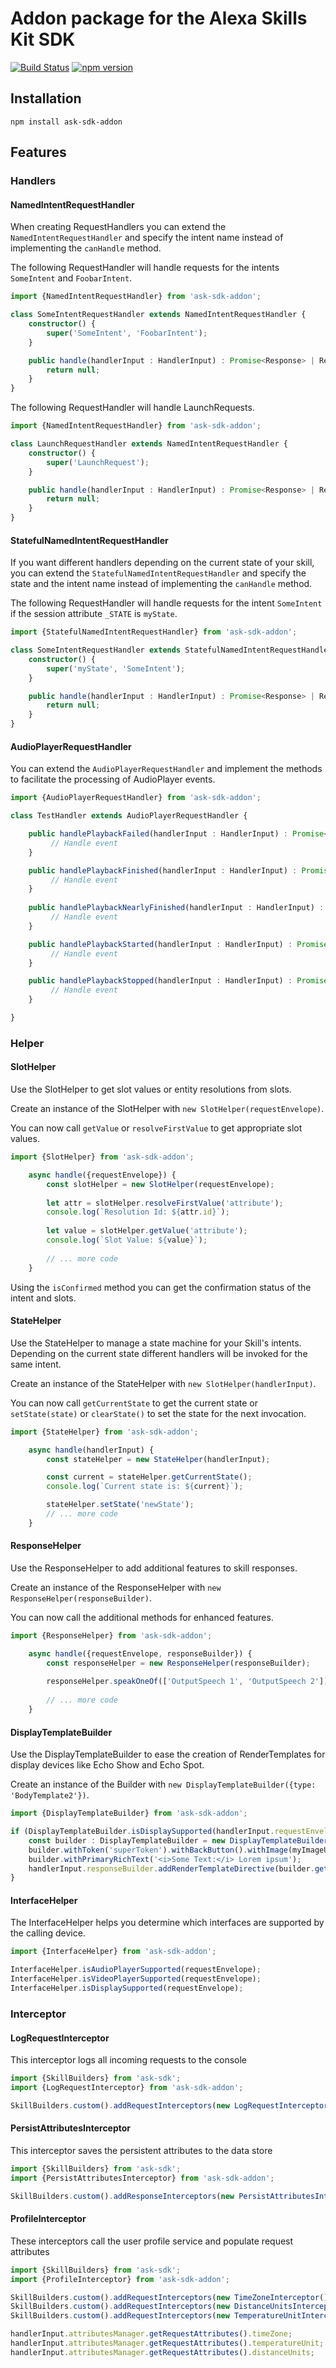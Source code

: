 # Addon package for the Alexa Skills Kit SDK

[![Build Status](https://travis-ci.org/taimos/ask-sdk-addon.svg?branch=master)](https://travis-ci.org/taimos/ask-sdk-addon)
[![npm version](https://badge.fury.io/js/ask-sdk-addon.svg)](https://badge.fury.io/js/ask-sdk-addon)

## Installation

`npm install ask-sdk-addon`

## Features

### Handlers

#### NamedIntentRequestHandler

When creating RequestHandlers you can extend the `NamedIntentRequestHandler` and specify the 
intent name instead of implementing the `canHandle` method.

The following RequestHandler will handle requests for the intents `SomeIntent` and `FoobarIntent`.

```typescript
import {NamedIntentRequestHandler} from 'ask-sdk-addon';

class SomeIntentRequestHandler extends NamedIntentRequestHandler {
    constructor() {
        super('SomeIntent', 'FoobarIntent');
    }

    public handle(handlerInput : HandlerInput) : Promise<Response> | Response {
        return null;
    }
}
```

The following RequestHandler will handle LaunchRequests.

```typescript
import {NamedIntentRequestHandler} from 'ask-sdk-addon';

class LaunchRequestHandler extends NamedIntentRequestHandler {
    constructor() {
        super('LaunchRequest');
    }

    public handle(handlerInput : HandlerInput) : Promise<Response> | Response {
        return null;
    }
}
```

#### StatefulNamedIntentRequestHandler

If you want different handlers depending on the current state of your skill, you can extend the `StatefulNamedIntentRequestHandler` and specify the 
state and the intent name instead of implementing the `canHandle` method.

The following RequestHandler will handle requests for the intent `SomeIntent` if the session attribute `_STATE` is `myState`.

```typescript
import {StatefulNamedIntentRequestHandler} from 'ask-sdk-addon';

class SomeIntentRequestHandler extends StatefulNamedIntentRequestHandler {
    constructor() {
        super('myState', 'SomeIntent');
    }

    public handle(handlerInput : HandlerInput) : Promise<Response> | Response {
        return null;
    }
}
```

#### AudioPlayerRequestHandler

You can extend the `AudioPlayerRequestHandler` and implement the methods to facilitate the processing of AudioPlayer events.

```typescript
import {AudioPlayerRequestHandler} from 'ask-sdk-addon';

class TestHandler extends AudioPlayerRequestHandler {

    public handlePlaybackFailed(handlerInput : HandlerInput) : Promise<Response> | Response {
         // Handle event
    }

    public handlePlaybackFinished(handlerInput : HandlerInput) : Promise<Response> | Response {
         // Handle event
    }
    
    public handlePlaybackNearlyFinished(handlerInput : HandlerInput) : Promise<Response> | Response {
         // Handle event
    }

    public handlePlaybackStarted(handlerInput : HandlerInput) : Promise<Response> | Response {
         // Handle event
    }

    public handlePlaybackStopped(handlerInput : HandlerInput) : Promise<Response> | Response {
         // Handle event
    }

}
```

### Helper

#### SlotHelper

Use the SlotHelper to get slot values or entity resolutions from slots.

Create an instance of the SlotHelper with `new SlotHelper(requestEnvelope)`.

You can now call `getValue` or `resolveFirstValue` to get appropriate slot values.

```typescript
import {SlotHelper} from 'ask-sdk-addon';

    async handle({requestEnvelope}) {
        const slotHelper = new SlotHelper(requestEnvelope);
        
        let attr = slotHelper.resolveFirstValue('attribute');
        console.log(`Resolution Id: ${attr.id}`);
        
        let value = slotHelper.getValue('attribute');
        console.log(`Slot Value: ${value}`);
        
        // ... more code
    }
```

Using the `isConfirmed` method you can get the confirmation status of the intent and slots.

#### StateHelper

Use the StateHelper to manage a state machine for your Skill's intents. 
Depending on the current state different handlers will be invoked for the same intent.

Create an instance of the StateHelper with `new SlotHelper(handlerInput)`.

You can now call `getCurrentState` to get the current state or `setState(state)` or `clearState()` to set the state for the next invocation.

```typescript
import {StateHelper} from 'ask-sdk-addon';

    async handle(handlerInput) {
        const stateHelper = new StateHelper(handlerInput);

        const current = stateHelper.getCurrentState();
        console.log(`Current state is: ${current}`);

        stateHelper.setState('newState');        
        // ... more code
    }
```

#### ResponseHelper

Use the ResponseHelper to add additional features to skill responses.

Create an instance of the ResponseHelper with `new ResponseHelper(responseBuilder)`.

You can now call the additional methods for enhanced features.

```typescript
import {ResponseHelper} from 'ask-sdk-addon';

    async handle({requestEnvelope, responseBuilder}) {
        const responseHelper = new ResponseHelper(responseBuilder);
        
        responseHelper.speakOneOf(['OutputSpeech 1', 'OutputSpeech 2']);
        
        // ... more code
    }
```

#### DisplayTemplateBuilder

Use the DisplayTemplateBuilder to ease the creation of RenderTemplates for display devices like Echo Show and Echo Spot.

Create an instance of the Builder with `new DisplayTemplateBuilder({type: 'BodyTemplate2'})`.

```typescript
import {DisplayTemplateBuilder} from 'ask-sdk-addon';

if (DisplayTemplateBuilder.isDisplaySupported(handlerInput.requestEnvelope)) {
    const builder : DisplayTemplateBuilder = new DisplayTemplateBuilder({type: 'BodyTemplate2'});
    builder.withToken('superToken').withBackButton().withImage(myImageUrl).withTitle('Template Title');
    builder.withPrimaryRichText('<i>Some Text:</i> Lorem ipsum');
    handlerInput.responseBuilder.addRenderTemplateDirective(builder.getTemplate());
}

```

#### InterfaceHelper

The InterfaceHelper helps you determine which interfaces are supported by the calling device.

```typescript
import {InterfaceHelper} from 'ask-sdk-addon';

InterfaceHelper.isAudioPlayerSupported(requestEnvelope);
InterfaceHelper.isVideoPlayerSupported(requestEnvelope);
InterfaceHelper.isDisplaySupported(requestEnvelope);
```

### Interceptor

#### LogRequestInterceptor

This interceptor logs all incoming requests to the console

```typescript
import {SkillBuilders} from 'ask-sdk';
import {LogRequestInterceptor} from 'ask-sdk-addon';

SkillBuilders.custom().addRequestInterceptors(new LogRequestInterceptor());
```

#### PersistAttributesInterceptor

This interceptor saves the persistent attributes to the data store

```typescript
import {SkillBuilders} from 'ask-sdk';
import {PersistAttributesInterceptor} from 'ask-sdk-addon';

SkillBuilders.custom().addResponseInterceptors(new PersistAttributesInterceptor());
```

#### ProfileInterceptor

These interceptors call the user profile service and populate request attributes

```typescript
import {SkillBuilders} from 'ask-sdk';
import {ProfileInterceptor} from 'ask-sdk-addon';

SkillBuilders.custom().addRequestInterceptors(new TimeZoneInterceptor());
SkillBuilders.custom().addRequestInterceptors(new DistanceUnitsInterceptor());
SkillBuilders.custom().addRequestInterceptors(new TemperatureUnitInterceptor());

handlerInput.attributesManager.getRequestAttributes().timeZone;
handlerInput.attributesManager.getRequestAttributes().temperatureUnit;
handlerInput.attributesManager.getRequestAttributes().distanceUnits;

``` 